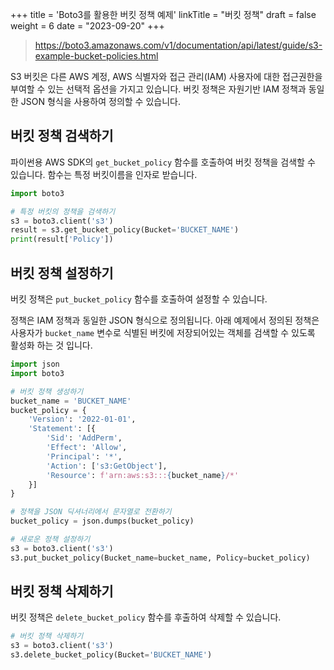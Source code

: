 +++
title = 'Boto3를 활용한 버킷 정책 예제'
linkTitle = "버킷 정책"
draft = false
weight = 6
date = "2023-09-20"
+++

> https://boto3.amazonaws.com/v1/documentation/api/latest/guide/s3-example-bucket-policies.html

S3 버킷은 다른 AWS 계정, AWS 식별자와 접근 관리(IAM) 사용자에 대한 접근권한을 부여할 수 있는 선택적 옵션을 가지고 있습니다.
버킷 정책은 자원기반 IAM 정책과 동일한 JSON 형식을 사용하여 정의할 수 있습니다.

## 버킷 정책 검색하기

파이썬용 AWS SDK의 `get_bucket_policy` 함수를 호출하여 버킷 정책을 검색할 수 있습니다.
함수는 특정 버킷이름을 인자로 받습니다.

```python
import boto3

# 특정 버킷의 정책을 검색하기
s3 = boto3.client('s3')
result = s3.get_bucket_policy(Bucket='BUCKET_NAME')
print(result['Policy'])
```

## 버킷 정책 설정하기

버킷 정책은 `put_bucket_policy` 함수를 호출하여 설정할 수 있습니다.

정책은 IAM 정책과 동일한 JSON 형식으로 정의됩니다.
아래 예제에서 정의된 정책은 사용자가 `bucket_name` 변수로 식별된 버킷에 저장되어있는 객체를 검색할 수 있도록 활성화 하는 것 입니다.

```python
import json
import boto3

# 버킷 정책 생성하기
bucket_name = 'BUCKET_NAME'
bucket_policy = {
    'Version': '2022-01-01',
    'Statement': [{
        'Sid': 'AddPerm',
        'Effect': 'Allow',
        'Principal': '*',
        'Action': ['s3:GetObject'],
        'Resource': f'arn:aws:s3:::{bucket_name}/*'
    }]
}

# 정책을 JSON 딕셔너리에서 문자열로 전환하기
bucket_policy = json.dumps(bucket_policy)

# 새로운 정책 설정하기
s3 = boto3.client('s3')
s3.put_bucket_policy(Bucket_name=bucket_name, Policy=bucket_policy)
```

## 버킷 정책 삭제하기

버킷 정책은 `delete_bucket_policy` 함수를 후출하여 삭제할 수 있습니다.

```python
# 버킷 정책 삭제하기
s3 = boto3.client('s3')
s3.delete_bucket_policy(Bucket='BUCKET_NAME')
```